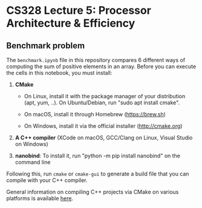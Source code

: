 # CS328 Lecture 5: Processor Architecture & Efficiency

## Benchmark problem

The ``benchmark.ipynb`` file in this repository compares 6 different ways of
computing the sum of positive elements in an array. Before you can execute the
cells in this notebook, you must install:

1. **CMake**

   - On Linux, install it with the package manager of your distribution (apt,
     yum, ..). On Ubuntu/Debian, run \"sudo apt install cmake\".

   - On macOS, install it through Homebrew (https://brew.sh)

   - On Windows, install it via the official installer (http://cmake.org)

2. **A C++ compiler** (XCode on macOS, GCC/Clang on Linux, Visual Studio on Windows)

3. **nanobind**: To install it, run \"python -m pip install nanobind\" on the command line

Following this, run ``cmake`` or ``cmake-gui`` to generate a build file that you can compile with
your C++ compiler.

General information on compiling C++ projects via CMake on various platforms is
available [here](https://preshing.com/20170511/how-to-build-a-cmake-based-project/).
